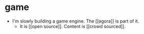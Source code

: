 # game

- I'm slowly building a game engine. The [[agora]] is part of it.
  - It is [[open source]]. Content is [[crowd sourced]].

